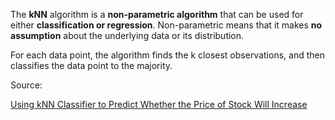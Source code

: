 The **kNN** algorithm is a **non-parametric algorithm** that can be used for either **classification or regression**. Non-parametric means that it makes **no assumption** about the underlying data or its distribution.

For each data point, the algorithm finds the k closest observations, and then classifies the data point to the majority.

Source:

[Using kNN Classifier to Predict Whether the Price of Stock Will Increase](https://www.r-bloggers.com/using-knn-classifier-to-predict-whether-the-price-of-stock-will-increase/)

